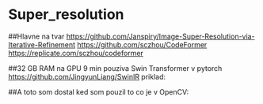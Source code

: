 # Super_resolution

##Hlavne na tvar
https://github.com/Janspiry/Image-Super-Resolution-via-Iterative-Refinement
https://github.com/sczhou/CodeFormer
https://replicate.com/sczhou/codeformer

##32 GB RAM na GPU 9 min pouziva Swin Transformer v pytorch
https://github.com/JingyunLiang/SwinIR
priklad:


##A toto som dostal ked som pouzil to co je v OpenCV:

